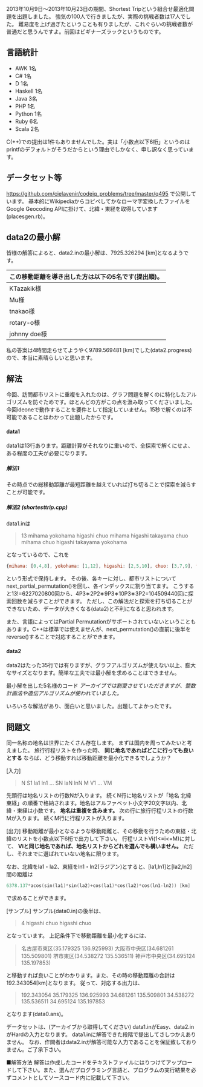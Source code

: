 2013年10月9日〜2013年10月23日の期間、Shortest Tripという組合せ最適化問題を出題しました。
強気の100人で行きましたが、実際の挑戦者数は17人でした。
難易度を上げ過ぎたということも有りましたが、これぐらいの挑戦者数が普通だと思うんですよ。前回はビギナーズラックというものです。

## 言語統計
* AWK 1名
* C\# 1名
* D 1名
* Haskell 1名
* Java 3名
* PHP 1名
* Python 1名
* Ruby 6名
* Scala 2名

C(++)での提出は1件もありませんでした。実は「小数点以下6桁」というのはprintfのデフォルトがそうだからという理由でしかなく、申し訳なく思っています。

## データセット等
<https://github.com/cielavenir/codeiq_problems/tree/master/q495>
で公開しています。
基本的にWikipediaからコピペしてかなローマ字変換したファイルをGoogle Geocoding APIに掛けて、北緯・東経を取得しています(placesgen.rb)。

## data2の最小解
皆様の解答によると、data2.inの最小解は、7925.326294 [km]となるようです。

|この移動距離を導き出した方は以下の5名です(提出順)。|
|:--|
|KTazakik様|
|Mu様|
|tnakao様|
|rotary-o様|
|johnny doe様|

私の答案は4時間走らせてようやく9789.569481 [km]でした(data2.progress)ので、本当に素晴らしいと思います。

## 解法
今回、訪問都市リストに重複を入れたのは、グラフ問題を解くのに特化したアルゴリズムを防ぐためです。ほとんどの方がこの点を汲み取ってくださいました。
今回ideoneで動作することを要件として指定していません。15秒で解くのは不可能であることはわかって出題したからです。

#### data1
data1は13行あります。距離計算がそれなりに重いので、全探索で解くにせよ、ある程度の工夫が必要になります。

##### 解法1
その時点での総移動距離が最短距離を越えていれば打ち切ることで探索を減らすことが可能です。

##### 解法2 (shortesttrip.cpp)
data1.inは
>13
>mihama
>yokohama
>higashi
>chuo
>mihama
>higashi
>takayama
>chuo
>mihama
>chuo
>higashi
>takayama
>yokohama

となっているので、これを

~~~javascript
{mihama: [0,4,8], yokohama: [1,12], higashi: [2,5,10], chuo: [3,7,9], takayama: [6,11]}
~~~

という形式で保持します。
その後、各キーに対し、都市リストについてnext_partial_permutation()を回し、各インデックスに割り当てます。
こうすると13!=6227020800回から、4P3&lowast;2P2&lowast;9P3&lowast;10P3&lowast;3P2=104509440回に探索回数を減らすことができます。
ただし、この解法だと探索を打ち切ることができないため、データが大きくなる(data2)と不利になると思われます。

また、言語によってはPartial Permutationがサポートされていないということもあります。C++は標準では使えませんが、next_permutation()の直前に後半をreverse()することで対応することができます。

#### data2

data2はたった35行では有りますが、グラフアルゴリズムが使えない以上、膨大なサイズとなります。簡単な工夫では最小解を求めることはできません。

最小解を出した5名様のコード _アーカイブでは割愛させていただきますが、整数計画法や遺伝アルゴリズムが使われていました。_

いろいろな解法があり、面白いと思いました。出題してよかったです。

## 問題文
同一名称の地名は世界にたくさん存在します。
まずは国内を周ってみたいと考えました。
旅行行程リストを作った時、 **同じ地名であればどこに行っても良いとする** ならば、どう移動すれば移動距離を最小化できるでしょうか？

[入力]
>N
>S1 la1 ln1
>…
>SN laN lnN
>M
>V1
>…
>VM

先頭行は地名リストの行数Nが入ります。
続くN行に地名リストが「地名 北緯 東経」の順番で格納されます。地名はアルファベット小文字20文字以内、北緯・東経は小数です。 **地名は重複を含みます。**
次の行に旅行行程リストの行数Mが入ります。
続くM行に行程リストが入ります。

[出力]
移動距離が最小となるような移動距離と、その移動を行うための東経・北緯のリストを小数点以下6桁で出力して下さい。
行程リストVi(1<=i<=M)に対して、 **Viと同じ地名であれば、地名リストからどれを選んでも構いません。** ただし、それまでに選ばれていない地名に限ります。

なお、北緯をla1・la2、東経をln1・ln2(ラジアン)とすると、[la1,ln1]と[la2,ln2]間の距離は

~~~c
6378.137*acos(sin(la1)*sin(la2)+cos(la1)*cos(la2)*cos(ln1-ln2)) [km]
~~~

で求めることができます。

[サンプル]
サンプル(data0.in)の後半は、
>4
>higashi
>chuo
>higashi
>chuo

となっています。
上記条件下で移動距離を最小化するには、
>名古屋市東区(35.179325 136.925993)
>大阪市中央区(34.681261 135.509801)
>堺市東区(34.538272 135.536511)
>神戸市中央区(34.695124 135.197853)

と移動すれば良いことがわかります。また、その時の移動距離の合計は192.343054[km]となります。
従って、対応する出力は、
>192.343054
>35.179325 136.925993
>34.681261 135.509801
>34.538272 135.536511
>34.695124 135.197853

となります(data0.ans)。

データセットは、(アーカイブから取得してください)
data1.inがEasy、data2.inがHardの入力となります。
data1.inに解答できた段階で提出してさしつかえありません。
なお、作問者はdata2.inが解答可能な入力であることを保証致しておりません。ご了承下さい。

■解答方法
解答は作成したコードをテキストファイルにはりつけてアップロードして下さい。また、選んだプログラミング言語と、プログラムの実行結果を必ずコメントとしてソースコード内に記載して下さい。
